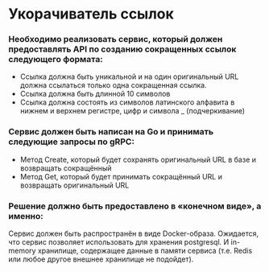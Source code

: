# Укорачиватель ссылок

### Необходимо реализовать сервис, который должен предоставлять API по созданию сокращенных ссылок следующего формата:
* Ссылка должна быть уникальной и на один оригинальный URL должна ссылаться только одна сокращенная ссылка.
* Ссылка должна быть длинной 10 символов
* Ссылка должна состоять из символов латинского алфавита в нижнем и верхнем регистре, цифр и символа _ (подчеркивание)

### Сервис должен быть написан на Go и принимать следующие запросы по gRPC:
* Метод Create, который будет сохранять оригинальный URL в базе и возвращать сокращённый
* Метод Get, который будет принимать сокращённый URL и возвращать оригинальный URL

### Решение должно быть предоставлено в «конечном виде», а именно:

Сервис должен быть распространён в виде Docker-образа. Ожидается, что сервис позволяет использовать для хранения postgresql. 
И in-memory хранилище, содержащее данные в памяти сервиса (т.е. Redis или любое другое внешнее хранилище не подойдет).
